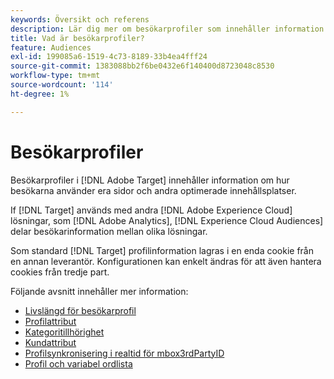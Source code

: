 ```yaml
---
keywords: Översikt och referens
description: Lär dig mer om besökarprofiler som innehåller information om hur besökarna använder era sidor och andra optimerade innehållsplatser.
title: Vad är besökarprofiler?
feature: Audiences
exl-id: 199085a6-1519-4c73-8189-33b4ea4fff24
source-git-commit: 1383088bb2f6be0432e6f140400d8723048c8530
workflow-type: tm+mt
source-wordcount: '114'
ht-degree: 1%

---
```


# Besökarprofiler

Besökarprofiler i [!DNL Adobe Target] innehåller information om hur besökarna använder era sidor och andra optimerade innehållsplatser.

If [!DNL Target] används med andra [!DNL Adobe Experience Cloud] lösningar, som [!DNL Adobe Analytics], [!DNL Experience Cloud Audiences] delar besökarinformation mellan olika lösningar.

Som standard [!DNL Target] profilinformation lagras i en enda cookie från en annan leverantör. Konfigurationen kan enkelt ändras för att även hantera cookies från tredje part.

Följande avsnitt innehåller mer information:

- [Livslängd för besökarprofil](visitor-profile-lifetime.md)
- [Profilattribut](profile-parameters.md)
- [Kategoritillhörighet](category-affinity.md)
- [Kundattribut](https://experienceleague.corp.adobe.com/docs/target-dev/developer/implementation/methods/customer-attributes.html)
- [Profilsynkronisering i realtid för mbox3rdPartyID](3rd-party-id.md)
- [Profil och variabel ordlista](variables-profiles-parameters-methods.md)

